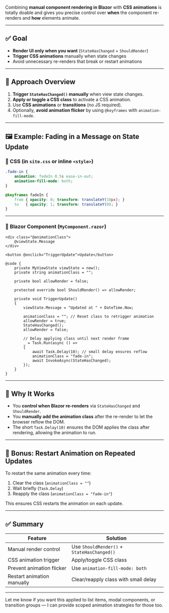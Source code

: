 Combining **manual component rendering in Blazor** with **CSS animations** is totally doable and gives you precise control over **when** the component re-renders and **how** elements animate.

---

## ✅ Goal

* **Render UI only when you want** (`StateHasChanged` + `ShouldRender`)
* **Trigger CSS animations** manually when state changes
* Avoid unnecessary re-renders that break or restart animations

---

## 🧱 Approach Overview

1. **Trigger `StateHasChanged()` manually** when view state changes.
2. **Apply or toggle a CSS class** to activate a CSS animation.
3. Use **CSS animations** or **transitions** (no JS required).
4. Optionally, **avoid animation flicker** by using `@keyframes` with `animation-fill-mode`.

---

## 🖼️ Example: Fading in a Message on State Update

### 🔹 CSS (in `site.css` or inline `<style>`)

```css
.fade-in {
    animation: fadeIn 0.5s ease-in-out;
    animation-fill-mode: both;
}

@keyframes fadeIn {
    from { opacity: 0; transform: translateY(10px); }
    to   { opacity: 1; transform: translateY(0); }
}
```

---

### 🔹 Blazor Component (`MyComponent.razor`)

```razor
<div class="@animationClass">
    @viewState.Message
</div>

<button @onclick="TriggerUpdate">Update</button>

@code {
    private MyViewState viewState = new();
    private string animationClass = "";

    private bool allowRender = false;

    protected override bool ShouldRender() => allowRender;

    private void TriggerUpdate()
    {
        viewState.Message = "Updated at " + DateTime.Now;

        animationClass = ""; // Reset class to retrigger animation
        allowRender = true;
        StateHasChanged();
        allowRender = false;

        // Delay applying class until next render frame
        _ = Task.Run(async () =>
        {
            await Task.Delay(10); // small delay ensures reflow
            animationClass = "fade-in";
            await InvokeAsync(StateHasChanged);
        });
    }
}
```

---

## 🧠 Why It Works

* You **control when Blazor re-renders** via `StateHasChanged` and `ShouldRender`.
* You **manually add the animation class** after the re-render to let the browser reflow the DOM.
* The short `Task.Delay(10)` ensures the DOM applies the class after rendering, allowing the animation to run.

---

## 🔄 Bonus: Restart Animation on Repeated Updates

To restart the same animation every time:

1. Clear the class (`animationClass = ""`)
2. Wait briefly (`Task.Delay`)
3. Reapply the class (`animationClass = "fade-in"`)

This ensures CSS restarts the animation on each update.

---

## ✅ Summary

| Feature                    | Solution                                   |
| -------------------------- | ------------------------------------------ |
| Manual render control      | Use `ShouldRender()` + `StateHasChanged()` |
| CSS animation trigger      | Apply/toggle CSS class                     |
| Prevent animation flicker  | Use `animation-fill-mode: both`            |
| Restart animation manually | Clear/reapply class with small delay       |

---

Let me know if you want this applied to list items, modal components, or transition groups — I can provide scoped animation strategies for those too.
